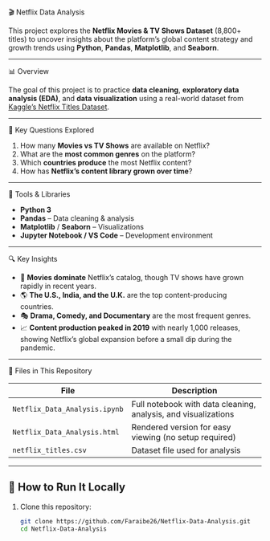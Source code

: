  🎬 Netflix Data Analysis

This project explores the **Netflix Movies & TV Shows Dataset** (8,800+ titles) to uncover insights about the platform’s global content strategy and growth trends using **Python**, **Pandas**, **Matplotlib**, and **Seaborn**.

---

 📊 Overview

The goal of this project is to practice **data cleaning**, **exploratory data analysis (EDA)**, and **data visualization** using a real-world dataset from [Kaggle’s Netflix Titles Dataset](https://www.kaggle.com/shivamb/netflix-shows).

---

 🧠 Key Questions Explored

1. How many **Movies vs TV Shows** are available on Netflix?  
2. What are the **most common genres** on the platform?  
3. Which **countries produce** the most Netflix content?  
4. How has **Netflix’s content library grown over time**?

---

 🧰 Tools & Libraries

- **Python 3**  
- **Pandas** – Data cleaning & analysis  
- **Matplotlib** / **Seaborn** – Visualizations  
- **Jupyter Notebook / VS Code** – Development environment  

---

 🔍 Key Insights

- 🎥 **Movies dominate** Netflix’s catalog, though TV shows have grown rapidly in recent years.  
- 🌎 **The U.S., India, and the U.K.** are the top content-producing countries.  
- 🎭 **Drama, Comedy, and Documentary** are the most frequent genres.  
- 📈 **Content production peaked in 2019** with nearly 1,000 releases, showing Netflix’s global expansion before a small dip during the pandemic.

---

 📁 Files in This Repository

| File | Description |
|------|--------------|
| `Netflix_Data_Analysis.ipynb` | Full notebook with data cleaning, analysis, and visualizations |
| `Netflix_Data_Analysis.html` | Rendered version for easy viewing (no setup required) |
| `netflix_titles.csv` | Dataset file used for analysis |

---

## 🧩 How to Run It Locally

1. Clone this repository:
   ```bash
   git clone https://github.com/Faraibe26/Netflix-Data-Analysis.git
   cd Netflix-Data-Analysis
